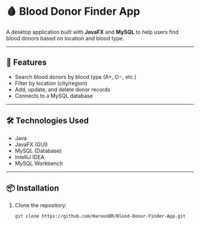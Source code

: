 # 🩸 Blood Donor Finder App

A desktop application built with **JavaFX** and **MySQL** to help users find blood donors based on location and blood type.

---

## 🚀 Features

- Search blood donors by blood type (A+, O−, etc.)
- Filter by location (city/region)
- Add, update, and delete donor records
- Connects to a MySQL database

---

## 🛠 Technologies Used

- Java
- JavaFX (GUI)
- MySQL (Database)
- IntelliJ IDEA
- MySQL Workbench

---

## 📦 Installation

1. Clone the repository:
   ```bash
   git clone https://github.com/HarounBR/Blood-Donor-Finder-App.git
